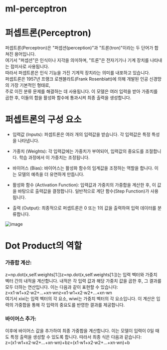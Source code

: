 # ml-perceptron

# 퍼셉트론(Perceptron)
퍼셉트론(Perceptron)은 "퍼셉션(perception)"과 "트론(tron)"이라는 두 단어가 합쳐진 용어입니다.   
여기서 "퍼셉션"은 인식이나 지각을 의미하며, "트론"은 전자기기나 기계 장치를 나타내는 접미사로 사용됩니다.  
따라서 퍼셉트론은 인식 기능을 가진 기계적 장치라는 의미를 내포하고 있습니다.  
퍼셉트론은 1957년 프랭크 로젠블라트(Frank Rosenblatt)에 의해 개발된 인공 신경망의 가장 기본적인 형태로,  
주로 이진 분류 문제를 해결하는 데 사용됩니다. 
이 모델은 여러 입력을 받아 가중치를 곱한 후, 이들의 합을 활성화 함수에 통과시켜 최종 출력을 생성합니다.    

# 퍼셉트론의 구성 요소
- 입력값 (Inputs): 퍼셉트론은 여러 개의 입력값을 받습니다. 각 입력값은 특정 특성을 나타냅니다.

- 가중치 (Weights): 각 입력값에는 가중치가 부여되어, 입력값의 중요도를 조절합니다. 학습 과정에서 이 가중치는 조정됩니다.

- 바이어스 (Bias): 바이어스는 활성화 함수의 임계값을 조정하는 역할을 합니다. 이는 모델의 예측을 더 유연하게 만듭니다.

- 활성화 함수 (Activation Function): 입력값과 가중치의 가중합을 계산한 후, 이 값을 바탕으로 출력값을 결정합니다. 일반적으로 계단 함수(Step Function)가 사용됩니다.

- 출력 (Output): 최종적으로 퍼셉트론은 0 또는 1의 값을 출력하여 입력 데이터를 분류합니다.


![image](https://github.com/user-attachments/assets/ec0a6ef0-c07a-4b36-be93-11cfbacb5f18)


# Dot Product의 역할

### 가중합 계산:

z=np.dot(x,self.weights[1:])z=np.dot(x,self.weights[1:])는 입력 벡터와 가중치 벡터 간의 내적을 계산합니다. 내적은 각 입력 값과 해당 가중치 값을 곱한 후, 그 결과를 모두 더하는 연산입니다. 이는 다음과 같이 표현할 수 있습니다:  
z=x1⋅w1+x2⋅w2+...+xn⋅wnz=x1​⋅w1​+x2​⋅w2​+...+xn​⋅wn​  
여기서 xixi​는 입력 벡터의 각 요소, wiwi​는 가중치 벡터의 각 요소입니다. 이 계산은 입력의 가중합을 통해 각 입력의 중요도를 반영한 결과를 제공합니다.  

### 바이어스 추가:

이후에 바이어스 값을 추가하여 최종 가중합을 계산합니다. 이는 모델이 입력이 0일 때도 특정 출력을 생성할 수 있도록 합니다. 따라서 최종 식은 다음과 같습니다:  
z=(x1⋅w1+x2⋅w2+...+xn⋅wn)+bz=(x1​⋅w1​+x2​⋅w2​+...+xn​⋅wn​)+b  
